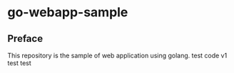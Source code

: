 # go-webapp-sample



## Preface
This repository is the sample of web application using golang.
test code v1
test
test 
